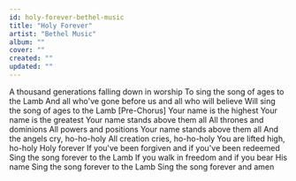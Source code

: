 ```yaml
---
id: holy-forever-bethel-music
title: "Holy Forever"
artist: "Bethel Music"
album: ""
cover: ""
created: ""
updated: ""
---
```


A thousand generations falling down in worship
To sing the song of ages to the Lamb
And all who've gone before us and all who will believe
Will sing the song of ages to the Lamb
[Pre-Chorus]
Your name is the highest
Your name is the greatest
Your name stands above them all
All thrones and dominions
All powers and positions
Your name stands above them all
And the angels cry, ho-ho-holy
All creation cries, ho-ho-holy
You are lifted high, ho-holy
Holy forever
If you've been forgiven and if you've been redeemеd
Sing the song forever to thе Lamb
If you walk in freedom and if you bear His name
Sing the song forever to the Lamb
Sing the song forever and amen